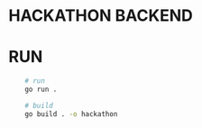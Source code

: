 
# HACKATHON BACKEND

# RUN

```bash
    # run
    go run .

    # build
    go build . -o hackathon
```